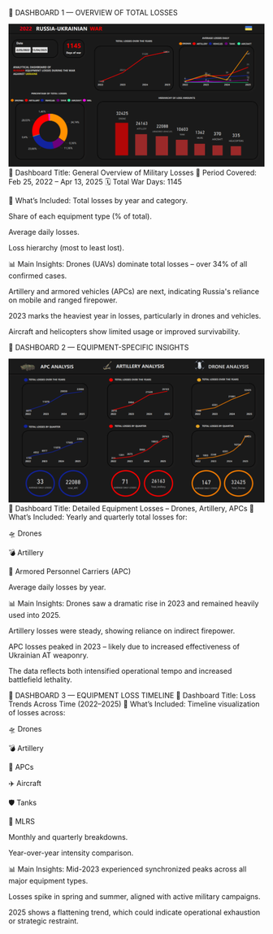 📌 DASHBOARD 1 — OVERVIEW OF TOTAL LOSSES

![Image alt](https://github.com/YakymivLuybomyr/2022-Russia-Ukraine-War/blob/main/DATA/WAR%202022%20dashboard%201.png)
🧩 Dashboard Title: General Overview of Military Losses
📅 Period Covered: Feb 25, 2022 – Apr 13, 2025
🗓️ Total War Days: 1145

📍 What’s Included:
Total losses by year and category.

Share of each equipment type (% of total).

Average daily losses.

Loss hierarchy (most to least lost).

📊 Main Insights:
Drones (UAVs) dominate total losses – over 34% of all confirmed cases.

Artillery and armored vehicles (APCs) are next, indicating Russia's reliance on mobile and ranged firepower.

2023 marks the heaviest year in losses, particularly in drones and vehicles.

Aircraft and helicopters show limited usage or improved survivability.

📌 DASHBOARD 2 — EQUIPMENT-SPECIFIC INSIGHTS

![Image alt](https://github.com/YakymivLuybomyr/2022-Russia-Ukraine-War/blob/main/DATA/WAR%202022%20dashboard%202.png)
🧩 Dashboard Title: Detailed Equipment Losses – Drones, Artillery, APCs
📍 What’s Included:
Yearly and quarterly total losses for:

🛸 Drones

💣 Artillery

🚛 Armored Personnel Carriers (APC)

Average daily losses by year.

📊 Main Insights:
Drones saw a dramatic rise in 2023 and remained heavily used into 2025.

Artillery losses were steady, showing reliance on indirect firepower.

APC losses peaked in 2023 – likely due to increased effectiveness of Ukrainian AT weaponry.

The data reflects both intensified operational tempo and increased battlefield lethality.

📌 DASHBOARD 3 — EQUIPMENT LOSS TIMELINE
🧩 Dashboard Title: Loss Trends Across Time (2022–2025)
📍 What’s Included:
Timeline visualization of losses across:

🛸 Drones

💣 Artillery

🚛 APCs

✈️ Aircraft

🛡️ Tanks

🚀 MLRS

Monthly and quarterly breakdowns.

Year-over-year intensity comparison.

📊 Main Insights:
Mid-2023 experienced synchronized peaks across all major equipment types.

Losses spike in spring and summer, aligned with active military campaigns.

2025 shows a flattening trend, which could indicate operational exhaustion or strategic restraint.



